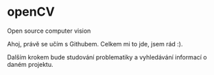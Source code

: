 # openCV
Open source computer vision

Ahoj, právě se učím s Githubem.
    Celkem mi to jde, jsem rád :).
    
Dalším krokem bude studování problematiky a vyhledávání informací o daném projektu.



